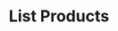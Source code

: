 ---
title: List Products
type: endpoint
category: 639ba2628407100061f5faac
slug: list-products
parentDoc: 639ba2658407100061f5fab9
hidden: false
order: 1
---